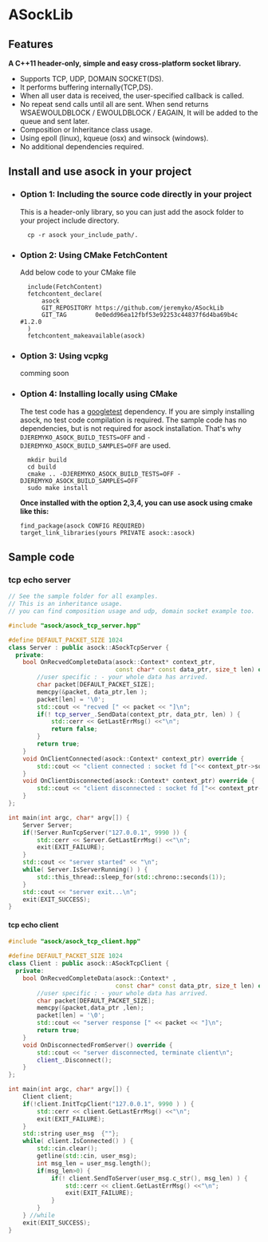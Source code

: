 # ASockLib

## Features

**A C++11 header-only, simple and easy cross-platform socket library.**

- Supports TCP, UDP, DOMAIN SOCKET(DS).
- It performs buffering internally(TCP,DS).
- When all user data is received, the user-specified callback is called.
- No repeat send calls until all are sent. When send returns
WSAEWOULDBLOCK / EWOULDBLOCK / EAGAIN, It will be added to the queue and sent later.
- Composition or Inheritance class usage.
- Using epoll (linux), kqueue (osx) and winsock (windows).
- No additional dependencies required.

## Install and use asock in your project

- ### Option 1: Including the source code directly in your project  

  This is a header-only library, so you can just add the asock folder
  to your project include directory.
  
        cp -r asock your_include_path/.

- ### Option 2: Using CMake FetchContent  

  Add below code to your CMake file

        include(FetchContent)
        fetchcontent_declare(
            asock
            GIT_REPOSITORY https://github.com/jeremyko/ASockLib
            GIT_TAG        0e0edd96ea12fbf53e92253c44837f6d4ba69b4c #1.2.0
        )
        fetchcontent_makeavailable(asock)
  
- ### Option 3: Using vcpkg

  comming soon
  
- ### Option 4: Installing locally using CMake

  The test code has a [googletest](https://github.com/google/googletest) dependency.
  If you are simply installing asock, no test code compilation is required.
  The sample code has no dependencies, but is not required for asock installation.
  That's why `DJEREMYKO_ASOCK_BUILD_TESTS=OFF`
  and `-DJEREMYKO_ASOCK_BUILD_SAMPLES=OFF` are used.

        mkdir build
        cd build
        cmake .. -DJEREMYKO_ASOCK_BUILD_TESTS=OFF -DJEREMYKO_ASOCK_BUILD_SAMPLES=OFF
        sudo make install

  **Once installed with the option 2,3,4, you can use asock using cmake like this:**
  
      find_package(asock CONFIG REQUIRED)
      target_link_libraries(yours PRIVATE asock::asock)

## Sample code

### tcp echo server

```cpp
// See the sample folder for all examples.  
// This is an inheritance usage.  
// you can find composition usage and udp, domain socket example too.

#include "asock/asock_tcp_server.hpp"

#define DEFAULT_PACKET_SIZE 1024
class Server : public asock::ASockTcpServer {
  private:
    bool OnRecvedCompleteData(asock::Context* context_ptr,
                              const char* const data_ptr, size_t len) override {
        //user specific : - your whole data has arrived.
        char packet[DEFAULT_PACKET_SIZE];
        memcpy(&packet, data_ptr,len );
        packet[len] = '\0';
        std::cout << "recved [" << packet << "]\n";
        if(! tcp_server_.SendData(context_ptr, data_ptr, len) ) {
            std::cerr << GetLastErrMsg() <<"\n"; 
            return false;
        }
        return true;
    }
    void OnClientConnected(asock::Context* context_ptr) override {
        std::cout << "client connected : socket fd ["<< context_ptr->socket <<"]\n";
    }
    void OnClientDisconnected(asock::Context* context_ptr) override {
        std::cout << "client disconnected : socket fd ["<< context_ptr->socket <<"]\n";
    }
};

int main(int argc, char* argv[]) {
    Server Server; 
    if(!Server.RunTcpServer("127.0.0.1", 9990 )) {
        std::cerr << Server.GetLastErrMsg() <<"\n"; 
        exit(EXIT_FAILURE);
    }
    std::cout << "server started" << "\n";
    while( Server.IsServerRunning() ) {
        std::this_thread::sleep_for(std::chrono::seconds(1));
    }
    std::cout << "server exit...\n";
    exit(EXIT_SUCCESS);
}

```

#### tcp echo client

```cpp
#include "asock/asock_tcp_client.hpp"

#define DEFAULT_PACKET_SIZE 1024
class Client : public asock::ASockTcpClient {
  private:
    bool OnRecvedCompleteData(asock::Context* ,
                              const char* const data_ptr, size_t len) override {
        //user specific : - your whole data has arrived.
        char packet[DEFAULT_PACKET_SIZE];
        memcpy(&packet,data_ptr ,len);
        packet[len] = '\0';
        std::cout << "server response [" << packet << "]\n";
        return true;
    }
    void OnDisconnectedFromServer() override {
        std::cout << "server disconnected, terminate client\n";
        client_.Disconnect();
    }
};

int main(int argc, char* argv[]) {
    Client client;
    if(!client.InitTcpClient("127.0.0.1", 9990 ) ) {
        std::cerr << client.GetLastErrMsg() <<"\n"; 
        exit(EXIT_FAILURE);
    }
    std::string user_msg  {""}; 
    while( client.IsConnected() ) {
        std::cin.clear();
        getline(std::cin, user_msg); 
        int msg_len = user_msg.length();
        if(msg_len>0) {
            if(! client.SendToServer(user_msg.c_str(), msg_len) ) {
                std::cerr << client.GetLastErrMsg() <<"\n"; 
                exit(EXIT_FAILURE);
            }
        }
    } //while
    exit(EXIT_SUCCESS);
}
```
